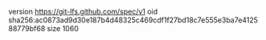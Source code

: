 version https://git-lfs.github.com/spec/v1
oid sha256:ac0873ad9d30e187b4d48325c469cdf1f27bd18c7e555e3ba7e412588779bf68
size 1060
